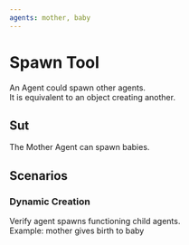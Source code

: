 ```yaml
---
agents: mother, baby
---
```


# Spawn Tool

An Agent could spawn other agents.  
It is equivalent to an object creating another.  

## Sut

The Mother Agent can spawn babies.

## Scenarios

### Dynamic Creation
Verify agent spawns functioning child agents.  
Example: mother gives birth to baby
